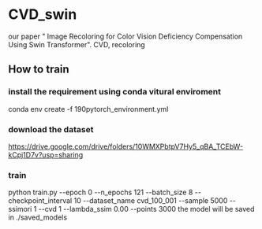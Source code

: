 # CVD_swin
our paper " Image Recoloring for Color Vision Deficiency Compensation Using Swin Transformer".
CVD, recoloring 


## How to train

### install the requirement using conda vitural enviroment
conda env create -f 190pytorch_environment.yml

### download the dataset
https://drive.google.com/drive/folders/10WMXPbtpV7Hy5_qBA_TCEbW-kCpj1D7v?usp=sharing
### train
python train.py --epoch 0 --n_epochs 121 --batch_size 8 --checkpoint_interval 10 --dataset_name cvd_100_001 --sample 5000  --ssimori 1 --cvd 1 --lambda_ssim 0.00 --points 3000
the model will be saved in ./saved_models

